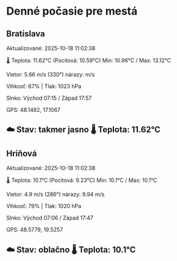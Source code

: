 ﻿# Denné počasie pre mestá

## Bratislava
Aktualizované: 2025-10-18 11:02:38

🌡️ Teplota: 11.62°C 
(Pocitová: 10.59°C)
Min: 10.96°C / Max: 13.12°C

Vietor: 5.66 m/s    (330°) 
nárazy:  m/s

Vlhkosť: 67% | Tlak: 1023 hPa

Slnko: Východ 07:15 / Západ 17:57

GPS: 48.1482, 17.1067

☁️ Stav: takmer jasno        🌡️ Teplota: 11.62°C
---

## Hriňová
Aktualizované: 2025-10-18 11:02:38

🌡️ Teplota: 10.1°C 
(Pocitová: 9.23°C)
Min: 10.1°C / Max: 10.1°C

Vietor: 4.9 m/s (286°)
nárazy: 9.94 m/s

Vlhkosť: 79% | Tlak: 1020 hPa

Slnko: Východ 07:06 / Západ 17:47

GPS: 48.5779, 19.5257

☁️ Stav: oblačno        🌡️ Teplota: 10.1°C
---
